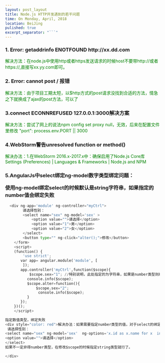 ```yaml
---
layout: post_layout
title: Node.js HTTP开发遇到的若干问题
time: On Monday, April, 2018
location: BeiJing
pulished: true
excerpt_separator: "```"
---
```


<h3>1. Error: getaddrinfo ENOTFOUND http://xx.dd.com</h3>
<div style="color: green">
    解决方法：在node.js中使用http或者https发送请求的时候host不要带http://或者https://,直接写xx.yy.com即可。
</div>

<h3>2. Error: cannot post / 报错</h3>
<div style="color: green">
    解决方法：由于项目工期太短，以$http方式的post请求没找到合适的方法，情急之下就换成了ajax的post方法，可以了
</div>

<h3>3.connect ECONNREFUSED 127.0.0.1:3000解决方案</h3>
<div style="color: green">
    解决方法：尝试了网上的说法npm config set proxy null，无效，后来在配置文件里修改 "port": process.env.PORT || 3000
</div>

<h3>4.WebStorm警告unresolved function or method()</h3>
<div style="color: green">解决办法：1.在WebStorm 2016.x-2017.x中：确保启用了Node.js Core库Settings (Preferences) | Languages & Frameworks | Node.js and NPM</div>

<h3>5.AngularJs中select绑定ng-model数字类型绑定问题：

使用ng-model绑定select的时候默认是string字符串，如果指定的number值会绑定失败</h3>

``` python 
  <div ng-app='module' ng-controller="myCtrl">  
        请选择性别：  
        <select name="sex" ng-model='sex' >   
            <option value="">请选择</option>  
            <option value="1">男</option>  
            <option value="2">女</option>  
        </select>  
        <button type="" ng-click="alter();">修改</button>  
    </form> 
    <script>  
    (function() {  
        'use strict';  
       var app= angular.module('module', [  
        ]);  
       app.controller('myCtrl',function($scope){  
           $scope.sex="1"; //特别说明，此处指定的为字符串，如果是number类型则绑定不成功  
          console.info($scope);  
          $scope.alter=function(){  
              $scope.sex="2";  
               console.info($scope);  
          }  
       });  
    })();  
    </script>

指定数值类型，绑定失败
<div style="color: red">解决办法：如果需要指定number类型的值，对于select的绑定使用ng-options方式
 请选择性别：  
<select name="sex" ng-model='sex'  ng-options='x.id as x.name for x  in [{id:1,name:"男"},{id:2,name:"女"}]'>   
<option value="">请选择</option>  
</select>  
如果不一定非得number类型，在修改$scope的时候指定string类型就行了。

</div>
```



